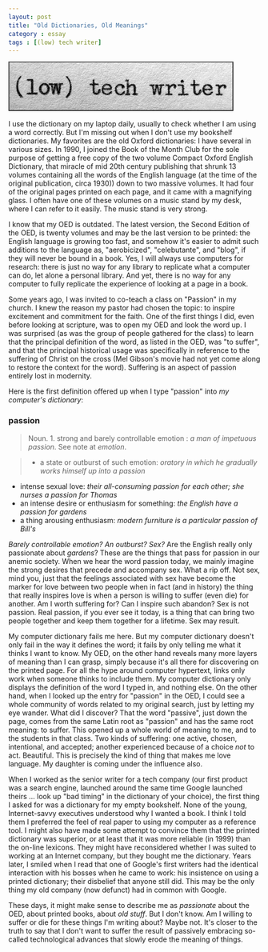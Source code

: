 ```yaml
---
layout: post
title: "Old Dictionaries, Old Meanings"
category : essay
tags : [(low) tech writer]
---
```

[![low tech writer](/assets/ltw/header14.jpg)](http://lowtechwriter.com)

I use the dictionary on my laptop daily, usually to check whether I am using a word correctly. But I'm missing out when I don't use my bookshelf dictionaries. My favorites are the old Oxford dictionaries: I have several in various sizes. In 1990, I joined the Book of the Month Club for the sole purpose of getting a free copy of the two volume Compact Oxford English Dictionary, that miracle of mid 20th century publishing that shrunk 13 volumes containing all the words of the English language (at the time of the original publication, circa 1930)) down to two massive volumes. It had four of the original pages printed on each page, and it came with a magnifying glass. I often have one of these volumes on a music stand by my desk, where I can refer to it easily. The music stand is very strong.

I know that my OED is outdated. The latest version, the Second Edition of the OED, is twenty volumes and may be the last version to be printed: the English language is growing too fast, and somehow it's easier to admit such additions to the language as, "aerobicized", "celebutante", and "blog", if they will never be bound in a book. Yes, I will always use computers for research: there is just no way for any library to replicate what a computer can do, let alone a personal library. And yet, there is no way for any computer to fully replicate the experience of looking at a page in a book. 

Some years ago, I was invited to co-teach a class on "Passion" in my church. I knew the reason my pastor had chosen the topic: to inspire excitement and commitment for the faith. One of the first things I did, even before looking at scripture, was to open my OED and look the word up. I was surprised (as was the group of people gathered for the class) to learn that the principal definition of the word, as listed in the OED, was "to suffer", and that the principal historical usage was specifically in reference to the suffering of Christ on the cross (Mel Gibson's movie had not yet come along to restore the context for the word). Suffering is an aspect of passion entirely lost in modernity.
 
Here is the first definition offered up when I type "passion" into *my computer's dictionary*:

### passion

> Noun. 1. strong and barely controllable emotion : *a man of impetuous passion*. See note at *emotion*.

> * a state or outburst of such emotion: *oratory in which he gradually works himself up into a passion*
* intense sexual love: *their all-consuming passion for each other; she nurses a passion for Thomas*
* an intense desire or enthusiasm for something: *the English have a passion for gardens*
* a thing arousing enthusiasm: *modern furniture is a particular passion of Bill's*


*Barely controllable emotion? An outburst? Sex?* Are the English really only passionate about *gardens*? These are the things that pass for passion in our anemic society. When we hear the word passion today, we mainly imagine the strong desires that precede and accompany sex. What a rip off. Not sex, mind you, just that the feelings associated with sex have become the marker for love between two people when in fact (and in history) the thing that really inspires love is when a person is willing to suffer (even die) for another. Am I worth suffering for? Can I inspire such abandon? Sex is not passion. Real passion, if you ever see it today, is a thing that can bring two people together and keep them together for a lifetime. Sex may result.

My computer dictionary fails me here. But my computer dictionary doesn't only fail in the way it defines the word; it fails by only telling me what it thinks I want to know. My OED, on the other hand reveals many more layers of meaning than I can grasp, simply because it's all there for discovering on the printed page. For all the hype around computer hypertext, links only work when someone thinks to include them. My computer dictionary only displays the definition of the word I typed in, and nothing else. On the other hand, when I looked up the entry for "passion" in the OED, I could see a whole community of words related to my original search, just by letting my eye wander. What did I discover? That the word "passive", just down the page, comes from the same Latin root as "passion" and has the same root meaning: to suffer. This opened up a whole world of meaning to me, and to the students in that class. Two kinds of suffering: one active, chosen, intentional, and accepted; another experienced because of a choice *not* to act. Beautiful. This is precisely the kind of thing that makes me love language. My daughter is coming under the influence also.

When I worked as the senior writer for a tech company (our first product was a search engine, launched around the same time Google launched theirs ... look up "bad timing" in the dictionary of your choice), the first thing I asked for was a dictionary for my empty bookshelf. None of the young, Internet-savvy executives understood why I wanted a book. I think I told them I preferred the feel of real paper to using my computer as a reference tool. I might also have made some attempt to convince them that the printed dictionary was superior, or at least that it was more reliable (in 1999) than the on-line lexicons. They might have reconsidered whether I was suited to working at an Internet company, but they bought me the dictionary. Years later, I smiled when I read that one of Google's first writers had the identical interaction with his bosses when he came to work: his insistence on using a printed dictionary; their disbelief that anyone still did. This may be the only thing my old company (now defunct) had in common with Google. 

These days, it might make sense to describe me as *passionate* about the OED, about printed books, about *old stuff*. But I don't know. Am I willing to suffer or die for these things I'm writing about? Maybe not. It's closer to the truth to say that I don't want to suffer the result of passively embracing so-called technological advances that slowly erode the meaning of things.

